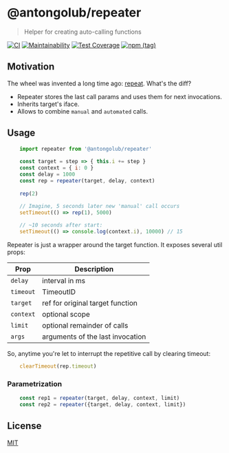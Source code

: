 # @antongolub/repeater
> Helper for creating auto-calling functions

[![CI](https://github.com/antongolub/repeater/actions/workflows/ci.yaml/badge.svg)](https://github.com/antongolub/repeater/actions/workflows/ci.yaml)
[![Maintainability](https://api.codeclimate.com/v1/badges/c63a84dc4cda2e67e2c3/maintainability)](https://codeclimate.com/github/antongolub/repeater/maintainability)
[![Test Coverage](https://api.codeclimate.com/v1/badges/c63a84dc4cda2e67e2c3/test_coverage)](https://codeclimate.com/github/antongolub/repeater/test_coverage)
[![npm (tag)](https://img.shields.io/npm/v/@antongolub/repeater/latest.svg)](https://www.npmjs.com/package/@antongolub/repeater)

## Motivation
The wheel was invented a long time ago: [repeat](https://www.npmjs.com/package/repeat).
What's the diff?
* Repeater stores the last call params and uses them for next invocations.
* Inherits target's iface.
* Allows to combine `manual` and `automated` calls.

## Usage
```javascript
    import repeater from '@antongolub/repeater'
    
    const target = step => { this.i += step }
    const context = { i: 0 }
    const delay = 1000
    const rep = repeater(target, delay, context)
    
    rep(2)
    
    // Imagine, 5 seconds later new 'manual' call occurs
    setTimeout(() => rep(1), 5000)

    // ~10 seconds after start: 
    setTimeout(() => console.log(context.i), 10000) // 15
```

Repeater is just a wrapper around the target function. It exposes several util props:

| Prop      | Description                             |
|-----------|-----------------------------------------|
| `delay`   | interval in ms                          |
| `timeout` | TimeoutID                               |
| `target`  | ref for original target function        |
| `context` | optional scope                          |
| `limit`   | optional remainder of calls             |
| `args`    | arguments of the last invocation        |

So, anytime you're let to interrupt the repetitive call by clearing timeout:
```javascript
    clearTimeout(rep.timeout)
``` 

### Parametrization

```javascript
    const rep1 = repeater(target, delay, context, limit)
    const rep2 = repeater({target, delay, context, limit})
```

## License
[MIT](./LICENSE)
